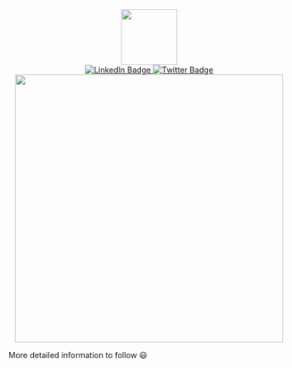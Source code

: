 <div id="header" align="center">
  <img src="https://media.giphy.com/media/M9gbBd9nbDrOTu1Mqx/giphy.gif" width="100"/>
</div>

<div id="badges" align="center">
  <a href="www.linkedin.com/in/cuan-lee-66a549b3">
    <img src="https://img.shields.io/badge/LinkedIn-blue?style=for-the-badge&logo=linkedin&logoColor=white" alt="LinkedIn Badge"/>
  </a>
  <a href="https://www.facebook.com/cuan.lee24">
    <img src="https://img.shields.io/badge/Facebook-blue?style=for-the-badge&logo=facebook&logoColor=white" alt="Twitter Badge"/>
  </a>
</div>

<div id="viewsCounter" align="center">
  <img src="https://komarev.com/ghpvc/?username=CuanLee&style=flat-square&color=blue" alt=""/>
</div>

<div align="center">
  <img src="https://media.giphy.com/media/24652QfeZzNIPzoH36/giphy.gif" width="480" height="480" frameBorder="0"/>
</div>

<!--- 👋 Hi, I’m @CuanLee
- 👀 I’m interested in ...
- 🌱 I’m currently learning ...
- 💞️ I’m looking to collaborate on ...
- 📫 How to reach me ...
--->

More detailed information to follow 😃

<!---
CuanLee/CuanLee is a ✨ special ✨ repository because its `README.md` (this file) appears on your GitHub profile.
You can click the Preview link to take a look at your changes.
--->

